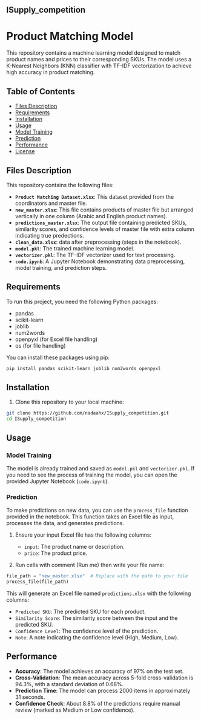 ## ISupply_competition
# Product Matching Model

This repository contains a machine learning model designed to match product names and prices to their corresponding SKUs. The model uses a K-Nearest Neighbors (KNN) classifier with TF-IDF vectorization to achieve high accuracy in product matching.

## Table of Contents
- [Files Description](#files-description)
- [Requirements](#requirements)
- [Installation](#installation)
- [Usage](#usage)
- [Model Training](#model-training)
- [Prediction](#prediction)
- [Performance](#performance)
- [License](#license)


## Files Description

This repository contains the following files:

- **`Product Matching Dataset.xlsx`**: This dataset provided from the coordinators and master file.
- **`new_master.xlsx`**: This file contains products of master file but arranged vertically in one column (Arabic and English product names).
- **`predictions_master.xlsx`**: The output file containing predicted SKUs, similarity scores, and confidence levels of master file with extra column indicating true predections.
- **`clean_data.xlsx`**: data after preprocessing (steps in the notebook).
- **`model.pkl`**: The trained machine learning model.
- **`vectorizer.pkl`**: The TF-IDF vectorizer used for text processing.
- **`code.ipynb`**: A Jupyter Notebook demonstrating data preprocessing, model training, and prediction steps.

## Requirements

To run this project, you need the following Python packages:

- pandas
- scikit-learn
- joblib
- num2words
- openpyxl (for Excel file handling)
- os (for file handling)

You can install these packages using pip:

```bash
pip install pandas scikit-learn joblib num2words openpyxl
```

## Installation

1. Clone this repository to your local machine:

```bash
git clone https://github.com/nadaahx/ISupply_competition.git
cd ISupply_competition
```
## Usage

### Model Training

The model is already trained and saved as `model.pkl` and `vectorizer.pkl`. If you need to see the process of training the model, you can open the provided Jupyter Notebook (`code.ipynb`).

### Prediction

To make predictions on new data, you can use the `process_file` function provided in the notebook. This function takes an Excel file as input, processes the data, and generates predictions.

1. Ensure your input Excel file has the following columns:
   - `input`: The product name or description.
   - `price`: The product price.

2. Run cells with comment (Run me) then write your file name:
```python
file_path = "new_master.xlsx"  # Replace with the path to your file
process_file(file_path)
```

This will generate an Excel file named `predictions.xlsx` with the following columns:
- `Predicted SKU`: The predicted SKU for each product.
- `Similarity Score`: The similarity score between the input and the predicted SKU.
- `Confidence Level`: The confidence level of the prediction.
- `Note`: A note indicating the confidence level (High, Medium, Low).

## Performance

- **Accuracy**: The model achieves an accuracy of 97% on the test set.
- **Cross-Validation**: The mean accuracy across 5-fold cross-validation is 94.3%, with a standard deviation of 0.68%.
- **Prediction Time**: The model can process 2000 items in approximately 31 seconds.
- **Confidence Check**: About 8.8% of the predictions require manual review (marked as Medium or Low confidence).
